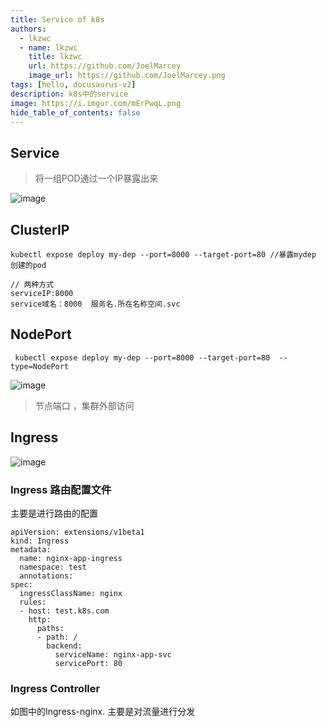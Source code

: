 ```yaml
---
title: Service of k8s
authors:
  - lkzwc
  - name: lkzwc
    title: lkzwc
    url: https://github.com/JoelMarcey
    image_url: https://github.com/JoelMarcey.png
tags: [hello, docusaurus-v2]
description: k8s中的service
image: https://i.imgur.com/mErPwqL.png
hide_table_of_contents: false
---
```


## Service
 > 将一组POD通过一个IP暴露出来

 ![image](https://github.com/lkzwc/fe-ddu/assets/84896877/d048d706-3c46-4fb3-b2d5-00c3fe327b21)



 ## ClusterIP 
 ```
 kubectl expose deploy my-dep --port=8000 --target-port=80 //暴露mydep 创建的pod

// 两种方式
serviceIP:8000
service域名：8000  服务名.所在名称空间.svc
 ```

 ## NodePort

```
 kubectl expose deploy my-dep --port=8000 --target-port=80  --type=NodePort
```
![image](https://github.com/lkzwc/fe-ddu/assets/84896877/9940e9f0-0dbe-40ee-b5d9-02688ec0d741)

 > 节点端口 ，集群外部访问

 ## Ingress

![image](https://github.com/lkzwc/fe-ddu/assets/84896877/fa745381-5475-4c0b-849e-f76a8fb25eba)
### Ingress 路由配置文件

主要是进行路由的配置
```
apiVersion: extensions/v1beta1  
kind: Ingress         
metadata:
  name: nginx-app-ingress  
  namespace: test 
  annotations:
spec:
  ingressClassName: nginx
  rules:                        
  - host: test.k8s.com       
    http:                  
      paths:             
      - path: /              
        backend:            
          serviceName: nginx-app-svc  
          servicePort: 80
```

### Ingress Controller

如图中的Ingress-nginx. 主要是对流量进行分发
